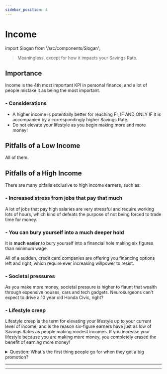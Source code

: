 ```yaml
---
sidebar_position: 4
---
```


# Income

import Slogan from '/src/components/Slogan';

>Meaningless, except for how it impacts your Savings Rate.

## Importance

Income is the 4th most important KPI in personal finance, and a lot of people mistake it as being the most important.

### - Considerations

- A higher income is potentially better for reaching FI, IF AND ONLY IF it is accompanied by a correspondingly higher Savings Rate.
- Do not elevate your lifestyle as you begin making more and more money!

## Pitfalls of a Low Income

All of them. 

## Pitfalls of a High Income

There are many pitfalls exclusive to high income earners, such as:

### - Increased stress from jobs that pay that much

A lot of jobs that pay high salaries are very stressful and require working lots of hours, which kind of defeats the purpose of not being forced to trade time for money.

### - You can bury yourself into a much deeper hold

It is **much easier** to bury yourself into a financial hole making six figures than minimum wage. 

All of a sudden, credit card companies are offering you financing options left and right, which require ever increasing willpower to resist.

### - Societal pressures

As you make more money, societal pressure is higher to flaunt that wealth through expensive houses, cars and tech gadgets. Neurosurgeons can't expect to drive a 10 year old Honda Civic, right?

### - Lifestyle creep

Lifestyle creep is the term for elevating your lifestyle up to your current level of income, and is the reason six-figure earners have just as low of Savings Rates as people making modest incomes. If you increase your lifestyle because you are making more money, you completely erased the benefit of earning more money!

<details>
  <summary>Question: What's the first thing people go for when they get a big promotion?</summary>

- Nicer apartment
- Better car
- Fancy meals out 

The Big 3 expense categories often scale with your income, and should be avoided if possible.

</details>

---
<Slogan/>

---